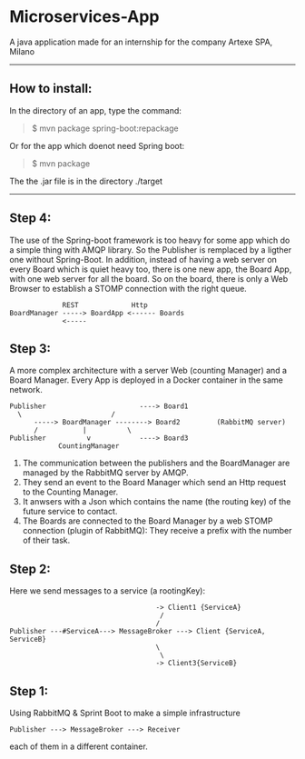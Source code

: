 # Microservices-App

A java application made for an internship for the company Artexe SPA, Milano

--------------

## How to install:

In the directory of an app, type the command:

> $ mvn package spring-boot:repackage

Or for the app which doenot need Spring boot:

> $ mvn package

The the .jar file is in the directory ./target

--------------


## Step 4:

The use of the Spring-boot framework is too heavy for some app which do a simple thing
with AMQP library. So the Publisher is remplaced by a ligther one without Spring-Boot.
In addition, instead of having a web server on every Board which is quiet heavy too,
there is one new app, the Board App, with one web server for all the board. So on the
board, there is only a Web Browser to establish a STOMP connection with the right
queue.

                 REST             Http
	BoardManager -----> BoardApp <------ Boards  
	             <-----




## Step 3:

A more complex architecture with a server Web (counting Manager) and a Board Manager.
Every App is deployed in a Docker container in the same network.



 	Publisher                       ----> Board1
      \                      /
          -----> BoardManager --------> Board2         (RabbitMQ server)
		  /           |          \
 	Publisher          v            ----> Board3
            	CountingManager


1) The communication between the publishers and the BoardManager are managed by the
RabbitMQ server by AMQP.
2) They send an event to the Board Manager which send an Http request to the Counting Manager.  
3) It anwsers with a Json which contains the name (the routing key) of the future
service to contact.  
4) The Boards are connected to the Board Manager by a web STOMP connection (plugin of RabbitMQ): They receive a prefix with the number of their task.




## Step 2:

Here we send messages to a service (a rootingKey):



                                   	    -> Client1 {ServiceA}
                                         /
                                        /
 	Publisher ---#ServiceA---> MessageBroker ---> Client {ServiceA, ServiceB}
                                        \
                                         \
                                   	    -> Client3{ServiceB}



## Step 1:

Using RabbitMQ & Sprint Boot to make a simple infrastructure


  	Publisher ---> MessageBroker ---> Receiver

each of them in a different container.

